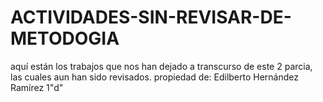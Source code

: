 # ACTIVIDADES-SIN-REVISAR-DE-METODOGIA
aquí están los trabajos que nos han dejado a transcurso de este 2 parcia, las cuales aun han sido revisados. propiedad de: Edilberto Hernández Ramírez 1"d"
